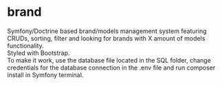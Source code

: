# brand
Symfony/Doctrine based brand/models management system featuring CRUDs, sorting, filter and looking for brands with X amount of models functionality.<br> 
Styled with Bootstrap.<br>
To make it work, use the database file located in the SQL folder, change credentials for the database connection in the .env file and run composer install in Symfony terminal.<br>
